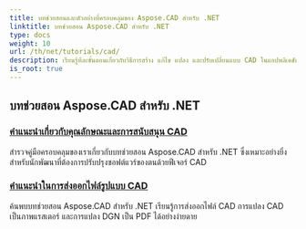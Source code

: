 ```yaml
---
title: บทช่วยสอนและตัวอย่างที่ครอบคลุมของ Aspose.CAD สำหรับ .NET
linktitle: บทช่วยสอน Aspose.CAD สำหรับ .NET
type: docs
weight: 10
url: /th/net/tutorials/cad/
description: เรียนรู้ทีละขั้นตอนเกี่ยวกับวิธีการสร้าง แก้ไข แปลง และปรับเปลี่ยนแบบ CAD ในแอปพลิเคชัน .NET ของคุณได้อย่างง่ายดายและมีประสิทธิภาพ เหมาะสำหรับทั้งผู้เริ่มต้นและผู้เชี่ยวชาญ
is_root: true
---
```


## บทช่วยสอน Aspose.CAD สำหรับ .NET
### [คำแนะนำเกี่ยวกับคุณลักษณะและการสนับสนุน CAD](./guide-to-cad-features-and-support/)
สำรวจคู่มือครอบคลุมของเราเกี่ยวกับบทช่วยสอน Aspose.CAD สำหรับ .NET ซึ่งเหมาะอย่างยิ่งสำหรับนักพัฒนาที่ต้องการปรับปรุงซอฟต์แวร์ของตนด้วยฟีเจอร์ CAD
### [คำแนะนำในการส่งออกไฟล์รูปแบบ CAD](./guide-to-exporting-cad-format/)
ค้นพบบทช่วยสอน Aspose.CAD สำหรับ .NET เรียนรู้การส่งออกไฟล์ CAD การแปลง CAD เป็นภาพแรสเตอร์ และการแปลง DGN เป็น PDF ได้อย่างง่ายดาย